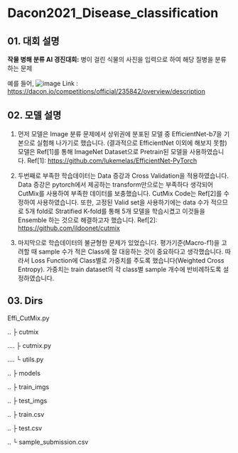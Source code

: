 # Dacon2021_Disease_classification
## 01. 대회 설명
 **작물 병해 분류 AI 경진대회:**
  병이 걸린 식물의 사진을 입력으로 하여 해당 질병을 분류하는 문제
  
  예를 들어,
  ![image](https://user-images.githubusercontent.com/28197373/147400543-8e2b5e06-30a9-4f8a-8f3e-cc88897435c7.png)
Link : https://dacon.io/competitions/official/235842/overview/description
## 02. 모델 설명
1) 먼저 모델은 Image 분류 문제에서 상위권에 분포된 모델 중 EfficientNet-b7을 기본으로 실험해 나가기로 했습니다. (결과적으로 EfficientNet 이외에 해보지 못함) 모델은 Ref[1]를 통해 ImageNet Dataset으로 Pretrain된 모델을 사용하였습니다.
Ref[1]: https://github.com/lukemelas/EfficientNet-PyTorch

2) 두번째로 부족한 학습데이터는 Data 증강과 Cross Validation을 적용하였습니다. Data 증강은 pytorch에서 제공하는 transform만으로는 부족하다 생각되어 CutMix를 사용하여 부족한 데이터를 보충했습니다. CutMix Code는 Ref[2]를 수정하여 사용하였습니다.
 또한, 고정된 Valid set을 사용하기에는 data 수가 적으므로 5개 fold로 Stratified K-fold를 통해 5개 모델을 학습시켰고 이것들을 Ensemble 하는 것으로 해결하고자 했습니다.
Ref[2]: https://github.com/ildoonet/cutmix

3) 마지막으로 학습데이터의 불균형한 문제가 있었습니다.  평가기준(Macro-f1)을 고려할 때 sample 수가 적은 Class에 잘 대응하는 것이 중요하다고 생각했습니다. 따라서 Loss Function에 Class별로 가중치를 주도록 했습니다(Weighted Cross Entropy). 가중치는 train dataset의 각 class별 sample 개수에 반비례하도록 설정하였습니다.


## 03. Dirs
Effi_CutMix.py

.. ├ cutmix

…. ├ cutmix.py

…. └ utils.py

.. ├ models

.. ├ train_imgs

.. ├ test_imgs

.. ├ train.csv

.. ├ test.csv

.. └ sample_submission.csv
